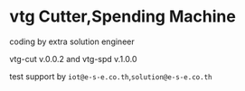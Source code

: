 # vtg Cutter,Spending Machine  
 coding by extra solution engineer

vtg-cut v.0.0.2 and
vtg-spd v.1.0.0

test
support by `iot@e-s-e.co.th`,`solution@e-s-e.co.th`